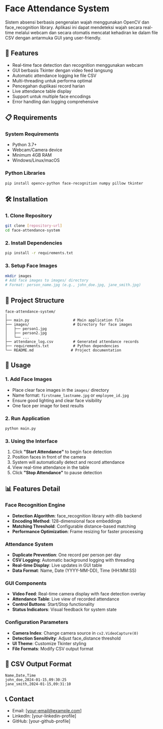 # Face Attendance System

Sistem absensi berbasis pengenalan wajah menggunakan OpenCV dan face_recognition library. Aplikasi ini dapat mendeteksi wajah secara real-time melalui webcam dan secara otomatis mencatat kehadiran ke dalam file CSV dengan antarmuka GUI yang user-friendly.

## 🚀 Features

- Real-time face detection dan recognition menggunakan webcam
- GUI berbasis Tkinter dengan video feed langsung
- Automatic attendance logging ke file CSV
- Multi-threading untuk performa optimal
- Pencegahan duplikasi record harian
- Live attendance table display
- Support untuk multiple face encodings
- Error handling dan logging comprehensive

## 📋 Requirements

### System Requirements
- Python 3.7+
- Webcam/Camera device
- Minimum 4GB RAM
- Windows/Linux/macOS

### Python Libraries
```bash
pip install opencv-python face-recognition numpy pillow tkinter
```

## 🛠️ Installation

### 1. Clone Repository
```bash
git clone [repository-url]
cd face-attendance-system
```

### 2. Install Dependencies
```bash
pip install -r requirements.txt
```

### 3. Setup Face Images
```bash
mkdir images
# Add face images to images/ directory
# Format: person_name.jpg (e.g., john_doe.jpg, jane_smith.jpg)
```

## 📁 Project Structure

```
face-attendance-system/
│
├── main.py                    # Main application file
├── images/                    # Directory for face images
│   ├── person1.jpg
│   ├── person2.jpg
│   └── ...
├── attendance_log.csv         # Generated attendance records
├── requirements.txt           # Python dependencies
└── README.md                 # Project documentation
```

## 🚀 Usage

### 1. Add Face Images
- Place clear face images in the `images/` directory
- Name format: `firstname_lastname.jpg` or `employee_id.jpg`
- Ensure good lighting and clear face visibility
- One face per image for best results

### 2. Run Application
```bash
python main.py
```

### 3. Using the Interface
1. Click **"Start Attendance"** to begin face detection
2. Position faces in front of the camera
3. System will automatically detect and record attendance
4. View real-time attendance in the table
5. Click **"Stop Attendance"** to pause detection

## 📊 Features Detail

### Face Recognition Engine
- **Detection Algorithm**: face_recognition library with dlib backend
- **Encoding Method**: 128-dimensional face embeddings
- **Matching Threshold**: Configurable distance-based matching
- **Performance Optimization**: Frame resizing for faster processing

### Attendance System
- **Duplicate Prevention**: One record per person per day
- **CSV Logging**: Automatic background logging with threading
- **Real-time Display**: Live updates in GUI table
- **Data Format**: Name, Date (YYYY-MM-DD), Time (HH:MM:SS)

### GUI Components
- **Video Feed**: Real-time camera display with face detection overlay
- **Attendance Table**: Live view of recorded attendance
- **Control Buttons**: Start/Stop functionality
- **Status Indicators**: Visual feedback for system state

### Configuration Parameters
- **Camera Index**: Change camera source in `cv2.VideoCapture(0)`
- **Detection Sensitivity**: Adjust face_distance threshold
- **UI Theme**: Customize Tkinter styling
- **File Formats**: Modify CSV output format

## 📝 CSV Output Format

```csv
Name,Date,Time
john_doe,2024-01-15,09:30:25
jane_smith,2024-01-15,09:31:10
```


## 📞 Contact

- Email: [your-email@example.com]
- LinkedIn: [your-linkedin-profile]
- GitHub: [your-github-profile]
